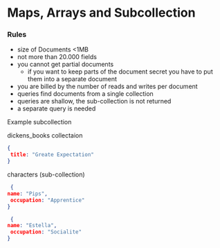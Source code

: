 # Maps, Arrays and Subcollection

### Rules
* size of Documents <1MB
* not more than 20.000 fields
* you cannot get partial documents
  * if you want to keep parts of the document secret you have to put them into a separate document
 * you are billed by the number of reads and writes per document
 * queries find documents from a single collection
 * queries are shallow, the sub-collection is not returned
  * a separate query is needed 

Example subcollection

dickens_books collectaion
```json
{
 title: "Greate Expectation"
}

```

characters (sub-collection)
```json
 {
name: "Pips",
 occupation: "Apprentice"
}
```

```json
 {
name: "Estella",
 occupation: "Socialite"
}
```
